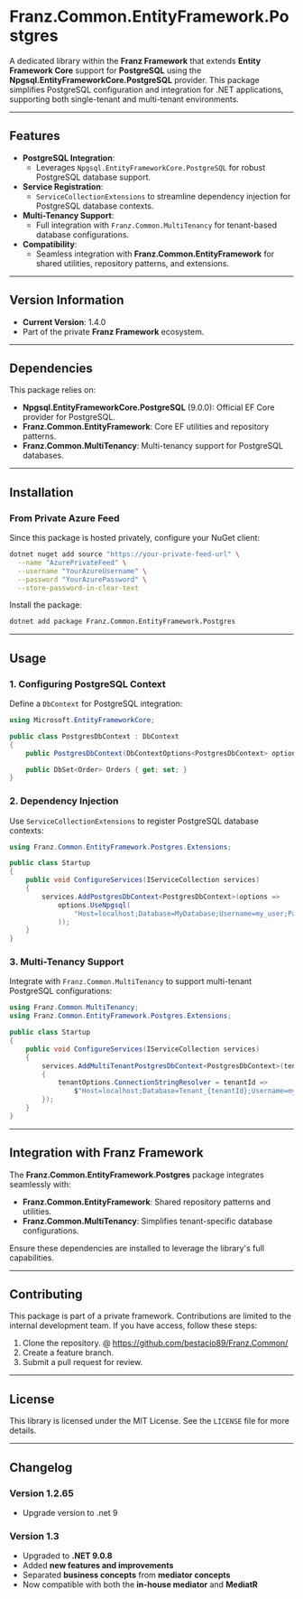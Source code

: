 ﻿# **Franz.Common.EntityFramework.Postgres**

A dedicated library within the **Franz Framework** that extends **Entity Framework Core** support for **PostgreSQL** using the **Npgsql.EntityFrameworkCore.PostgreSQL** provider. This package simplifies PostgreSQL configuration and integration for .NET applications, supporting both single-tenant and multi-tenant environments.

---

## **Features**

- **PostgreSQL Integration**:
  - Leverages `Npgsql.EntityFrameworkCore.PostgreSQL` for robust PostgreSQL database support.
- **Service Registration**:
  - `ServiceCollectionExtensions` to streamline dependency injection for PostgreSQL database contexts.
- **Multi-Tenancy Support**:
  - Full integration with `Franz.Common.MultiTenancy` for tenant-based database configurations.
- **Compatibility**:
  - Seamless integration with **Franz.Common.EntityFramework** for shared utilities, repository patterns, and extensions.

---

## **Version Information**

- **Current Version**: 1.4.0
- Part of the private **Franz Framework** ecosystem.

---

## **Dependencies**

This package relies on:
- **Npgsql.EntityFrameworkCore.PostgreSQL** (9.0.0): Official EF Core provider for PostgreSQL.
- **Franz.Common.EntityFramework**: Core EF utilities and repository patterns.
- **Franz.Common.MultiTenancy**: Multi-tenancy support for PostgreSQL databases.

---

## **Installation**

### **From Private Azure Feed**
Since this package is hosted privately, configure your NuGet client:

```bash
dotnet nuget add source "https://your-private-feed-url" \
  --name "AzurePrivateFeed" \
  --username "YourAzureUsername" \
  --password "YourAzurePassword" \
  --store-password-in-clear-text
```

Install the package:

```bash
dotnet add package Franz.Common.EntityFramework.Postgres  
```

---

## **Usage**

### **1. Configuring PostgreSQL Context**

Define a `DbContext` for PostgreSQL integration:

```csharp
using Microsoft.EntityFrameworkCore;

public class PostgresDbContext : DbContext
{
    public PostgresDbContext(DbContextOptions<PostgresDbContext> options) : base(options) { }

    public DbSet<Order> Orders { get; set; }
}
```

### **2. Dependency Injection**

Use `ServiceCollectionExtensions` to register PostgreSQL database contexts:

```csharp
using Franz.Common.EntityFramework.Postgres.Extensions;

public class Startup
{
    public void ConfigureServices(IServiceCollection services)
    {
        services.AddPostgresDbContext<PostgresDbContext>(options =>
            options.UseNpgsql(
                "Host=localhost;Database=MyDatabase;Username=my_user;Password=my_password"
            ));
    }
}
```

### **3. Multi-Tenancy Support**

Integrate with `Franz.Common.MultiTenancy` to support multi-tenant PostgreSQL configurations:

```csharp
using Franz.Common.MultiTenancy;
using Franz.Common.EntityFramework.Postgres.Extensions;

public class Startup
{
    public void ConfigureServices(IServiceCollection services)
    {
        services.AddMultiTenantPostgresDbContext<PostgresDbContext>(tenantOptions =>
        {
            tenantOptions.ConnectionStringResolver = tenantId =>
                $"Host=localhost;Database=Tenant_{tenantId};Username=my_user;Password=my_password";
        });
    }
}
```

---

## **Integration with Franz Framework**

The **Franz.Common.EntityFramework.Postgres** package integrates seamlessly with:
- **Franz.Common.EntityFramework**: Shared repository patterns and utilities.
- **Franz.Common.MultiTenancy**: Simplifies tenant-specific database configurations.

Ensure these dependencies are installed to leverage the library's full capabilities.

---

## **Contributing**

This package is part of a private framework. Contributions are limited to the internal development team. If you have access, follow these steps:
1. Clone the repository. @ https://github.com/bestacio89/Franz.Common/
2. Create a feature branch.
3. Submit a pull request for review.

---

## **License**

This library is licensed under the MIT License. See the `LICENSE` file for more details.

---

## **Changelog**

### Version 1.2.65
- Upgrade version to .net 9

### Version 1.3
- Upgraded to **.NET 9.0.8**
- Added **new features and improvements**
- Separated **business concepts** from **mediator concepts**
- Now compatible with both the **in-house mediator** and **MediatR**

